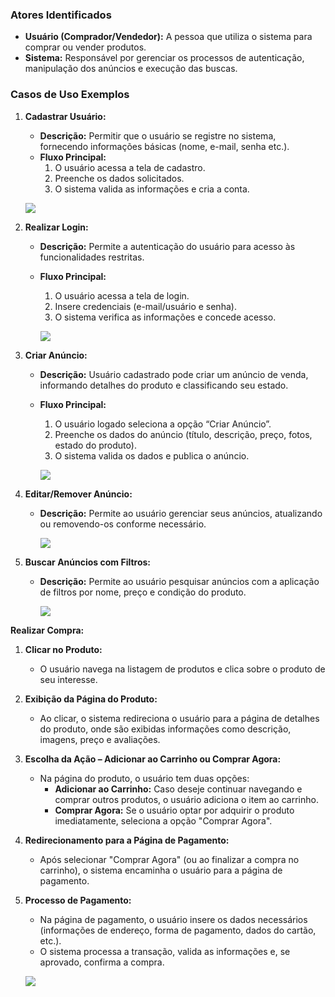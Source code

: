 ### Atores Identificados

- **Usuário (Comprador/Vendedor):** A pessoa que utiliza o sistema para comprar ou vender produtos.
- **Sistema:** Responsável por gerenciar os processos de autenticação, manipulação dos anúncios e execução das buscas.

### Casos de Uso Exemplos

1. **Cadastrar Usuário:**
    
    - **Descrição:** Permitir que o usuário se registre no sistema, fornecendo informações básicas (nome, e-mail, senha etc.).
    - **Fluxo Principal:**
        1. O usuário acessa a tela de cadastro.
        2. Preenche os dados solicitados.
        3. O sistema valida as informações e cria a conta.
        
    [![](https://mermaid.ink/img/pako:eNp9kUFOwzAQRa8ymnV7gSyQaNIFC1YUFmAWI3vaWCSeyHaKUNXDVCw4ASfIxZimUYNY4JX__Cf_L88BrTjGAreNvNuaYoZNZQLouX0xuOGGwDGU5CjlKAZfL-ZKzcfUD6foBbrIHGzN4MhJujKlMk_UeEfD1_Ap6ibwYSuxPQ--eSYrJUsJmcBGr1FgpYXUW05pjlwrtI5RIBDs52dHf2oMy-UNrKaGoyinKirA4N3vdNgPp_MrWmNEq39QH_7A66nTJREX2LLS3ulPHs6WwVxzywYLvTqKbwZNOCpHfZaHj2CxyLHnBUbpdzUWW2qSqr5zlLnytIvUXqcdhWeRWbPzWeL9ZXHj_o4_PZWY4w?type=png)](https://mermaid.live/edit#pako:eNp9kUFOwzAQRa8ymnV7gSyQaNIFC1YUFmAWI3vaWCSeyHaKUNXDVCw4ASfIxZimUYNY4JX__Cf_L88BrTjGAreNvNuaYoZNZQLouX0xuOGGwDGU5CjlKAZfL-ZKzcfUD6foBbrIHGzN4MhJujKlMk_UeEfD1_Ap6ibwYSuxPQ--eSYrJUsJmcBGr1FgpYXUW05pjlwrtI5RIBDs52dHf2oMy-UNrKaGoyinKirA4N3vdNgPp_MrWmNEq39QH_7A66nTJREX2LLS3ulPHs6WwVxzywYLvTqKbwZNOCpHfZaHj2CxyLHnBUbpdzUWW2qSqr5zlLnytIvUXqcdhWeRWbPzWeL9ZXHj_o4_PZWY4w)
    
2. **Realizar Login:**
    
    - **Descrição:** Permite a autenticação do usuário para acesso às funcionalidades restritas.
    - **Fluxo Principal:**
        1. O usuário acessa a tela de login.
        2. Insere credenciais (e-mail/usuário e senha).
        3. O sistema verifica as informações e concede acesso.

		[![](https://mermaid.ink/img/pako:eNp1kUFOwzAQRa9izbq9QBZIbZIdrGhZgFmM7GlrkXiqsQNCVQ9TseAguRjTJEolBF75-z_5f82cwLEnKGDX8Ic7oGSzqWw0elYvFjbUoPFk7nkfooXX0Vmrs01df5HAJsREQsYJeYouYEgzVyr3RBJ2weGfQKXAylFKbBxHRz54ns1azVqEr_nYZYpZv-m_-68RmUqa5fLOrKdegyincBXGQnmLNe_9pQkeNX8Aq3_BEH-h9VRpECtYQEvSYvA6uNPVspAP1JKFQq8e5c2CjWfltDg_fkYHRZaOFiDc7Q9Q7LBJqrqjx0xVwL1gO78eMT4z37SOJbM8jHsa1nX-AXuFjYI?type=png)](https://mermaid.live/edit#pako:eNp1kUFOwzAQRa9izbq9QBZIbZIdrGhZgFmM7GlrkXiqsQNCVQ9TseAguRjTJEolBF75-z_5f82cwLEnKGDX8Ic7oGSzqWw0elYvFjbUoPFk7nkfooXX0Vmrs01df5HAJsREQsYJeYouYEgzVyr3RBJ2weGfQKXAylFKbBxHRz54ns1azVqEr_nYZYpZv-m_-68RmUqa5fLOrKdegyincBXGQnmLNe_9pQkeNX8Aq3_BEH-h9VRpECtYQEvSYvA6uNPVspAP1JKFQq8e5c2CjWfltDg_fkYHRZaOFiDc7Q9Q7LBJqrqjx0xVwL1gO78eMT4z37SOJbM8jHsa1nX-AXuFjYI)
1. **Criar Anúncio:**
    
    - **Descrição:** Usuário cadastrado pode criar um anúncio de venda, informando detalhes do produto e classificando seu estado.
    - **Fluxo Principal:**
        1. O usuário logado seleciona a opção “Criar Anúncio”.
        2. Preenche os dados do anúncio (título, descrição, preço, fotos, estado do produto).
        3. O sistema valida os dados e publica o anúncio.

		[![](https://mermaid.ink/img/pako:eNptUb1OwzAQfpXTLV3aF4hQpbbJyFRYwAzX2G0sEl90cYpQ1YepGHgH1rwYlzQNCOHJ5-_X9glztg4T3Jf8lhckER5SE0DX6tngY9N2F_EMJR_IMjSudLnnQHC3kyXX3Wf3wTDbiCeBVei-gqIzgy9Xi_Vvi1qcC3nhBilYtWtALWlUTaKNira-ia4iOFLpLUHP7PkTJ1XOLQ7qdlf6XPEJzhTORBjCzWIoOuDj5WCxWMJ6rDkMmzFeBzCYDv2O3UXVffBASf-h-PCHlI0dbgk4x8pJRd7qM5960GAsXOUMJrq1JK8GTTgrj9rI2_eQYxKldXMUbg8FJnsqG53a2lJ0qaeDUDWd1hSemH9mZ31kub_-6vC552-LZqEO?type=png)](https://mermaid.live/edit#pako:eNptUb1OwzAQfpXTLV3aF4hQpbbJyFRYwAzX2G0sEl90cYpQ1YepGHgH1rwYlzQNCOHJ5-_X9glztg4T3Jf8lhckER5SE0DX6tngY9N2F_EMJR_IMjSudLnnQHC3kyXX3Wf3wTDbiCeBVei-gqIzgy9Xi_Vvi1qcC3nhBilYtWtALWlUTaKNira-ia4iOFLpLUHP7PkTJ1XOLQ7qdlf6XPEJzhTORBjCzWIoOuDj5WCxWMJ6rDkMmzFeBzCYDv2O3UXVffBASf-h-PCHlI0dbgk4x8pJRd7qM5960GAsXOUMJrq1JK8GTTgrj9rI2_eQYxKldXMUbg8FJnsqG53a2lJ0qaeDUDWd1hSemH9mZ31kub_-6vC552-LZqEO)
1. **Editar/Remover Anúncio:**
    
    - **Descrição:** Permite ao usuário gerenciar seus anúncios, atualizando ou removendo-os conforme necessário.

		[![](https://mermaid.ink/img/pako:eNptkk1Ow0AMha9izaYglQtEqFJ_0naDhChsICxM4rYjknHlSYoAcRjEgjuw7cVwkmloRbMaj79nPzvzblLOyERmmfNLukYp4XaSONBv-JCYO1_tPsUy5LzCjMFTTqllh3D5JAPe7L53Xwy9GQm51KLA0O1-9MS9xDy2ZUZaJvYp52sCbPioEceZLVXAFdxQwVuSTjFWxYKgBVr4WkgbaAXHW_aQqRff8ZOWD2VawZjd0kqBIHrbdO3wuMatL0mzW8xthoDBWcdM_1vYTwZYVqp6UwsdPjvhoONrB1t7QM_rjYgw6Bp5Q3LQO2weLi4GMAr70wBU0FhJTJMaH6W6_TW58PfGTRCHDR0GcataVCl5z3DWVj4P8ulpKPTYU7Mjqh4mJOZhxP0Epm8K0v9gM31j73UyMeWaCkpMpMcM5TkxiftQDquSF68uNVEpFfWNcLVam2iJudeo2mRY0sTiSrDobjfo7pn_YtJZWK7aJ9287I9fm57tUg?type=png)](https://mermaid.live/edit#pako:eNptkk1Ow0AMha9izaYglQtEqFJ_0naDhChsICxM4rYjknHlSYoAcRjEgjuw7cVwkmloRbMaj79nPzvzblLOyERmmfNLukYp4XaSONBv-JCYO1_tPsUy5LzCjMFTTqllh3D5JAPe7L53Xwy9GQm51KLA0O1-9MS9xDy2ZUZaJvYp52sCbPioEceZLVXAFdxQwVuSTjFWxYKgBVr4WkgbaAXHW_aQqRff8ZOWD2VawZjd0kqBIHrbdO3wuMatL0mzW8xthoDBWcdM_1vYTwZYVqp6UwsdPjvhoONrB1t7QM_rjYgw6Bp5Q3LQO2weLi4GMAr70wBU0FhJTJMaH6W6_TW58PfGTRCHDR0GcataVCl5z3DWVj4P8ulpKPTYU7Mjqh4mJOZhxP0Epm8K0v9gM31j73UyMeWaCkpMpMcM5TkxiftQDquSF68uNVEpFfWNcLVam2iJudeo2mRY0sTiSrDobjfo7pn_YtJZWK7aJ9287I9fm57tUg)
1. **Buscar Anúncios com Filtros:**
    
    - **Descrição:** Permite ao usuário pesquisar anúncios com a aplicação de filtros por nome, preço e condição do produto.

		[![](https://mermaid.ink/img/pako:eNpVkU1OwzAQha9ieQNI6QUiVKltuoQFhQ2YxdSeNhaxJ_KPAFU9DGLRO7DNxXCdkBSv_OzvvWdrDlySQl7yXUPvsgYX2GMlLEtr8SL4k4_dl9PEQKL3wKjtTt03sdutm18to5fg2MJ2P1Zq8leCv_bW5aXVY4Pp2gLb6SY48tl9bclgwVqH3YkKJskqnbNvxpRVStloH9AAg7bRckwYkSoh6w-9RebQxyaAGuJ78ixHdp3Ye7R1NBPcs2hTfaYzPHyfzWZzthw-lMVqeFcSTPCHqXEKSHUZrf6hG7zo_EPWwvKCG3QGtEoTOJwtgocaDQpepq0C9ya4sMfEQQy0-bSSl8FFLLijuK95uYPGJxVbBQErDXsHZjxtwT4TTRqVDuTu-oHnuR9_Af8nrBc?type=png)](https://mermaid.live/edit#pako:eNpVkU1OwzAQha9ieQNI6QUiVKltuoQFhQ2YxdSeNhaxJ_KPAFU9DGLRO7DNxXCdkBSv_OzvvWdrDlySQl7yXUPvsgYX2GMlLEtr8SL4k4_dl9PEQKL3wKjtTt03sdutm18to5fg2MJ2P1Zq8leCv_bW5aXVY4Pp2gLb6SY48tl9bclgwVqH3YkKJskqnbNvxpRVStloH9AAg7bRckwYkSoh6w-9RebQxyaAGuJ78ixHdp3Ye7R1NBPcs2hTfaYzPHyfzWZzthw-lMVqeFcSTPCHqXEKSHUZrf6hG7zo_EPWwvKCG3QGtEoTOJwtgocaDQpepq0C9ya4sMfEQQy0-bSSl8FFLLijuK95uYPGJxVbBQErDXsHZjxtwT4TTRqVDuTu-oHnuR9_Af8nrBc)


**Realizar Compra:**

1. **Clicar no Produto:**
    - O usuário navega na listagem de produtos e clica sobre o produto de seu interesse.
    
2. **Exibição da Página do Produto:**
    - Ao clicar, o sistema redireciona o usuário para a página de detalhes do produto, onde são exibidas informações como descrição, imagens, preço e avaliações.
    
3. **Escolha da Ação – Adicionar ao Carrinho ou Comprar Agora:**
    - Na página do produto, o usuário tem duas opções:
        - **Adicionar ao Carrinho:** Caso deseje continuar navegando e comprar outros produtos, o usuário adiciona o item ao carrinho.
        - **Comprar Agora:** Se o usuário optar por adquirir o produto imediatamente, seleciona a opção "Comprar Agora".
        
4. **Redirecionamento para a Página de Pagamento:**
    - Após selecionar "Comprar Agora" (ou ao finalizar a compra no carrinho), o sistema encaminha o usuário para a página de pagamento.
    
5. **Processo de Pagamento:**
    - Na página de pagamento, o usuário insere os dados necessários (informações de endereço, forma de pagamento, dados do cartão, etc.).
    - O sistema processa a transação, valida as informações e, se aprovado, confirma a compra.

	[![](https://mermaid.ink/img/pako:eNqFk8Fu2zAMhl-F0CWX9tAcjaFAmqTtpUCwdpfNO3ASYwu1RYOyMwxFH6bYYQ-SFxstO06yrZhPovTzs_iLfDGWHZnMbCv-bkuUFp5WeQD9Fl9y8yl2-zfxDAF3VCB8-CbXAaHyscWCaiCwlbfjPkMj7LqWwRH40JJQjJSbrwPvRnmPmkg1gpDzQtazwhqUAaDL_VvhdUvzHbVYlRTTiZvQE215ejuKllUMuP-1_8lZnzJbOJ_4AsiwRBEfSp4lHHAHsyXXjejpomDB2cRdXSn4n7kJuxkrxFGhN0tE1dlRd0TNFXX2m4T4-N_aGyywpnBS7VpJm6NgcxAk4GSDD1E9B6e3ilPqbZ8qbPUt-O_cJ8EQB9t6i3sVuuFKBDusvMJwYt1NBYHlsPVSn57e6-laRJuF_yhhbCi4vLyGm7EbUrAcH1MDeMf23CTl6upMembrQTI_POF5OE_henQyBbejNwPs1ARUF3apqiS8e1cYdB4m2X0ezIWpSQ3xTqfppU_LTVtSrQOQ6dKhPOcmD6-qQ-2gxx_BmqyVji6McFeUJttiFTXqGoctrTwWgvW022D4zHyMtYlalodheNMMv_4GSBFCKg?type=png)](https://mermaid.live/edit#pako:eNqFk8Fu2zAMhl-F0CWX9tAcjaFAmqTtpUCwdpfNO3ASYwu1RYOyMwxFH6bYYQ-SFxstO06yrZhPovTzs_iLfDGWHZnMbCv-bkuUFp5WeQD9Fl9y8yl2-zfxDAF3VCB8-CbXAaHyscWCaiCwlbfjPkMj7LqWwRH40JJQjJSbrwPvRnmPmkg1gpDzQtazwhqUAaDL_VvhdUvzHbVYlRTTiZvQE215ejuKllUMuP-1_8lZnzJbOJ_4AsiwRBEfSp4lHHAHsyXXjejpomDB2cRdXSn4n7kJuxkrxFGhN0tE1dlRd0TNFXX2m4T4-N_aGyywpnBS7VpJm6NgcxAk4GSDD1E9B6e3ilPqbZ8qbPUt-O_cJ8EQB9t6i3sVuuFKBDusvMJwYt1NBYHlsPVSn57e6-laRJuF_yhhbCi4vLyGm7EbUrAcH1MDeMf23CTl6upMembrQTI_POF5OE_henQyBbejNwPs1ARUF3apqiS8e1cYdB4m2X0ezIWpSQ3xTqfppU_LTVtSrQOQ6dKhPOcmD6-qQ-2gxx_BmqyVji6McFeUJttiFTXqGoctrTwWgvW022D4zHyMtYlalodheNMMv_4GSBFCKg)